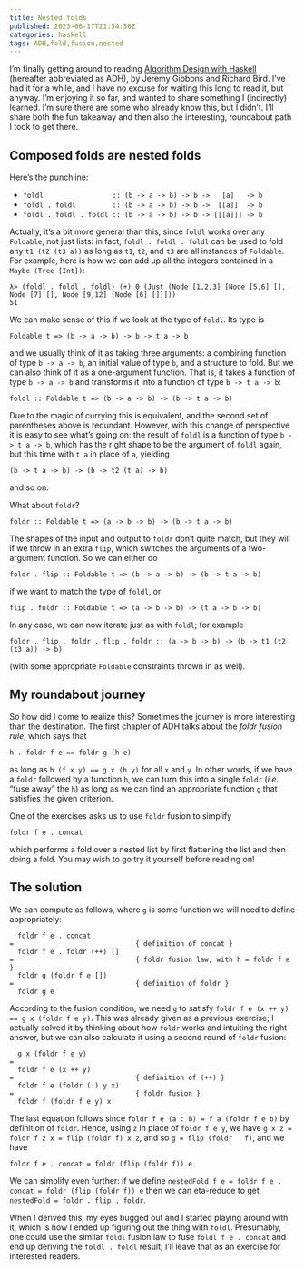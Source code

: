 ```yaml
---
title: Nested folds
published: 2023-06-17T21:54:56Z
categories: haskell
tags: ADH,fold,fusion,nested
---
```


<p>I’m finally getting around to reading <a href="https://www.cs.ox.ac.uk/publications/books/adwh/">Algorithm Design with Haskell</a> (hereafter abbreviated as ADH), by Jeremy Gibbons and Richard Bird. I’ve had it for a while, and I have no excuse for waiting this long to read it, but anyway. I’m enjoying it so far, and wanted to share something I (indirectly) learned. I’m sure there are some who already know this, but I didn’t. I’ll share both the fun takeaway and then also the interesting, roundabout path I took to get there.</p>
<h2 id="composed-folds-are-nested-folds">Composed folds are nested folds</h2>
<p>Here’s the punchline:</p>
<ul>
<li><code>foldl                 :: (b -&gt; a -&gt; b) -&gt; b -&gt;   [a]   -&gt; b</code></li>
<li><code>foldl . foldl         :: (b -&gt; a -&gt; b) -&gt; b -&gt;  [[a]]  -&gt; b</code></li>
<li><code>foldl . foldl . foldl :: (b -&gt; a -&gt; b) -&gt; b -&gt; [[[a]]] -&gt; b</code></li>
</ul>
<p>Actually, it’s a bit more general than this, since <code>foldl</code> works over any <code>Foldable</code>, not just lists: in fact, <code>foldl . foldl . foldl</code> can be used to fold any <code>t1 (t2 (t3 a))</code> as long as <code>t1</code>, <code>t2</code>, and <code>t3</code> are all instances of <code>Foldable</code>. For example, here is how we can add up all the integers contained in a <code>Maybe (Tree [Int])</code>:</p>
<pre><code>λ&gt; (foldl . foldl . foldl) (+) 0 (Just (Node [1,2,3] [Node [5,6] [], Node [7] [], Node [9,12] [Node [6] []]]))
51</code></pre>
<p>We can make sense of this if we look at the type of <code>foldl</code>. Its type is</p>
<pre><code>Foldable t =&gt; (b -&gt; a -&gt; b) -&gt; b -&gt; t a -&gt; b</code></pre>
<p>and we usually think of it as taking three arguments: a combining function of type <code>b -&gt; a -&gt; b</code>, an initial value of type <code>b</code>, and a structure to fold. But we can also think of it as a one-argument function. That is, it takes a function of type <code>b -&gt; a -&gt; b</code> and transforms it into a function of type <code>b -&gt; t a -&gt; b</code>:</p>
<pre><code>foldl :: Foldable t =&gt; (b -&gt; a -&gt; b) -&gt; (b -&gt; t a -&gt; b)</code></pre>
<p>Due to the magic of currying this is equivalent, and the second set of parentheses above is redundant. However, with this change of perspective it is easy to see what’s going on: the result of <code>foldl</code> is a function of type <code>b -&gt; t a -&gt; b</code>, which has the right shape to be the argument of <code>foldl</code> again, but this time with <code>t a</code> in place of <code>a</code>, yielding</p>
<pre><code>(b -&gt; t a -&gt; b) -&gt; (b -&gt; t2 (t a) -&gt; b)</code></pre>
<p>and so on.</p>
<p>What about <code>foldr</code>?</p>
<pre><code>foldr :: Foldable t =&gt; (a -&gt; b -&gt; b) -&gt; (b -&gt; t a -&gt; b)</code></pre>
<p>The shapes of the input and output to <code>foldr</code> don’t quite match, but they will if we throw in an extra <code>flip</code>, which switches the arguments of a two-argument function. So we can either do</p>
<pre><code>foldr . flip :: Foldable t =&gt; (b -&gt; a -&gt; b) -&gt; (b -&gt; t a -&gt; b)</code></pre>
<p>if we want to match the type of <code>foldl</code>, or</p>
<pre><code>flip . foldr :: Foldable t =&gt; (a -&gt; b -&gt; b) -&gt; (t a -&gt; b -&gt; b)</code></pre>
<p>In any case, we can now iterate just as with <code>foldl</code>; for example</p>
<pre><code>foldr . flip . foldr . flip . foldr :: (a -&gt; b -&gt; b) -&gt; (b -&gt; t1 (t2 (t3 a)) -&gt; b)</code></pre>
<p>(with some appropriate <code>Foldable</code> constraints thrown in as well).</p>
<h2 id="my-roundabout-journey">My roundabout journey</h2>
<p>So how did I come to realize this? Sometimes the journey is more interesting than the destination. The first chapter of ADH talks about the <em>foldr fusion rule</em>, which says that</p>
<pre><code>h . foldr f e == foldr g (h e)</code></pre>
<p>as long as <code>h (f x y) == g x (h y)</code> for all <code>x</code> and <code>y</code>. In other words, if we have a <code>foldr</code> followed by a function <code>h</code>, we can turn this into a single <code>foldr</code> (<em>i.e.</em> “fuse away” the <code>h</code>) as long as we can find an appropriate function <code>g</code> that satisfies the given criterion.</p>
<p>One of the exercises asks us to use <code>foldr</code> fusion to simplify</p>
<pre><code>foldr f e . concat</code></pre>
<p>which performs a fold over a nested list by first flattening the list and then doing a fold. You may wish to go try it yourself before reading on!</p>
<h2 id="the-solution">The solution</h2>
<p>We can compute as follows, where <code>g</code> is some function we will need to define appropriately:</p>
<pre><code>  foldr f e . concat
=                              { definition of concat }
  foldr f e . foldr (++) []
=                              { foldr fusion law, with h = foldr f e }
  foldr g (foldr f e [])
=                              { definition of foldr }
  foldr g e</code></pre>
<p>According to the fusion condition, we need <code>g</code> to satisfy <code>foldr f e (x ++ y) == g x (foldr f e y)</code>. This was already given as a previous exercise; I actually solved it by thinking about how <code>foldr</code> works and intuiting the right answer, but we can also calculate it using a second round of <code>foldr</code> fusion:</p>
<pre><code>  g x (foldr f e y)
=
  foldr f e (x ++ y)
=                              { definition of (++) }
  foldr f e (foldr (:) y x)
=                              { foldr fusion }
  foldr f (foldr f e y) x</code></pre>
<p>The last equation follows since <code>foldr f e (a : b) = f a (foldr f e b)</code> by definition of <code>foldr</code>. Hence, using <code>z</code> in place of <code>foldr f e y</code>, we have <code>g x z = foldr f z x = flip (foldr f) x z</code>, and so <code>g = flip (foldr   f)</code>, and we have</p>
<pre><code>foldr f e . concat = foldr (flip (foldr f)) e</code></pre>
<p>We can simplify even further: if we define <code>nestedFold f e = foldr f e . concat = foldr (flip (foldr f)) e</code> then we can eta-reduce to get <code>nestedFold = foldr . flip . foldr</code>.</p>
<p>When I derived this, my eyes bugged out and I started playing around with it, which is how I ended up figuring out the thing with <code>foldl</code>. Presumably, one could use the similar <code>foldl</code> fusion law to fuse <code>foldl f e . concat</code> and end up deriving the <code>foldl . foldl</code> result; I’ll leave that as an exercise for interested readers.</p>

